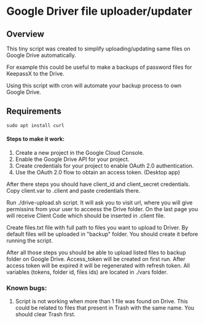 # Google Driver file uploader/updater

## Overview

This tiny script was created to simplify uploading/updating same files on Google Drive automatically. 

For example this could be useful to make a backups of password files for KeepassX to the Drive.

Using this script with cron will automate your backup process to own Google Drive.

## Requirements

````
sudo apt install curl
````

#### Steps to make it work:

1. Create a new project in the Google Cloud Console.
1. Enable the Google Drive API for your project.
1. Create credentials for your project to enable OAuth 2.0 authentication.
1. Use the OAuth 2.0 flow to obtain an access token. (Desktop app)

After there steps you should have client_id and client_secret credentials. Copy client.var to .client and paste credentials there.

Run ./drive-upload.sh script. It will ask you to visit url, where you will give permissins from your user to acceess the Drive folder. On the last page you will receive Client Code which should be inserted in .client file.

Create files.txt file with full path to files you want to upload to Driver. By default files will be uploaded in "backup" folder. You should create it before running the script.

After all those steps you should be able to upload listed files to backup folder on Google Drive. Access_token will be created on first run. After access token will be expired it will be regenerated with refresh token. All variables (tokens, folder id, files ids) are located in ./vars folder.

### Known bugs:

1. Script is not working when more than 1 file was found on Drive. This could be related to files that present in Trash with the same name. You should clear Trash first.
